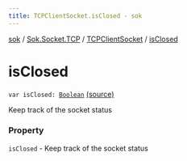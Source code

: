 ```yaml
---
title: TCPClientSocket.isClosed - sok
---
```


[sok](../../index.html) / [Sok.Socket.TCP](../index.html) / [TCPClientSocket](index.html) / [isClosed](./is-closed.html)

# isClosed

`var isClosed: `[`Boolean`](https://kotlinlang.org/api/latest/jvm/stdlib/kotlin/-boolean/index.html) [(source)](https://github.com/SeekDaSky/Sok/tree/master/common/sok-common/src/Sok/Socket/TCP/TCPClientSocket.kt#L24)

Keep track of the socket status

### Property

`isClosed` - Keep track of the socket status